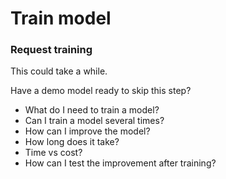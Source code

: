 # Train model

### Request training

This could take a while.

Have a demo model ready to skip this step?

* What do I need to train a model?
* Can I train a model several times?
* How can I improve the model?
* How long does it take?
* Time vs cost?
* How can I test the improvement after training?

